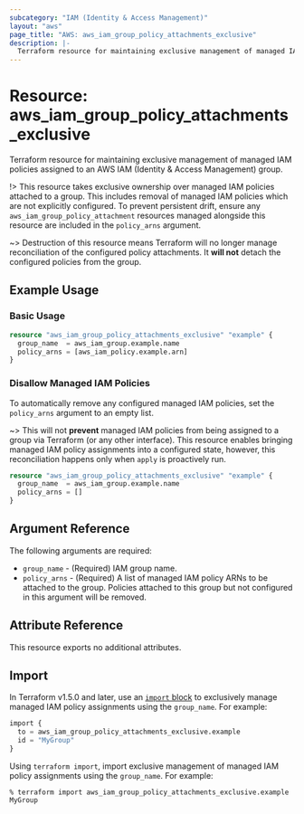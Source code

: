 ```yaml
---
subcategory: "IAM (Identity & Access Management)"
layout: "aws"
page_title: "AWS: aws_iam_group_policy_attachments_exclusive"
description: |-
  Terraform resource for maintaining exclusive management of managed IAM policies assigned to an AWS IAM (Identity & Access Management) group.
---
```


# Resource: aws_iam_group_policy_attachments_exclusive

Terraform resource for maintaining exclusive management of managed IAM policies assigned to an AWS IAM (Identity & Access Management) group.

!> This resource takes exclusive ownership over managed IAM policies attached to a group. This includes removal of managed IAM policies which are not explicitly configured. To prevent persistent drift, ensure any `aws_iam_group_policy_attachment` resources managed alongside this resource are included in the `policy_arns` argument.

~> Destruction of this resource means Terraform will no longer manage reconciliation of the configured policy attachments. It **will not** detach the configured policies from the group.

## Example Usage

### Basic Usage

```terraform
resource "aws_iam_group_policy_attachments_exclusive" "example" {
  group_name  = aws_iam_group.example.name
  policy_arns = [aws_iam_policy.example.arn]
}
```

### Disallow Managed IAM Policies

To automatically remove any configured managed IAM policies, set the `policy_arns` argument to an empty list.

~> This will not **prevent** managed IAM policies from being assigned to a group via Terraform (or any other interface). This resource enables bringing managed IAM policy assignments into a configured state, however, this reconciliation happens only when `apply` is proactively run.

```terraform
resource "aws_iam_group_policy_attachments_exclusive" "example" {
  group_name  = aws_iam_group.example.name
  policy_arns = []
}
```

## Argument Reference

The following arguments are required:

* `group_name` - (Required) IAM group name.
* `policy_arns` - (Required) A list of managed IAM policy ARNs to be attached to the group. Policies attached to this group but not configured in this argument will be removed.

## Attribute Reference

This resource exports no additional attributes.

## Import

In Terraform v1.5.0 and later, use an [`import` block](https://developer.hashicorp.com/terraform/language/import) to exclusively manage managed IAM policy assignments using the `group_name`. For example:

```terraform
import {
  to = aws_iam_group_policy_attachments_exclusive.example
  id = "MyGroup"
}
```

Using `terraform import`, import exclusive management of managed IAM policy assignments using the `group_name`. For example:

```console
% terraform import aws_iam_group_policy_attachments_exclusive.example MyGroup
```
